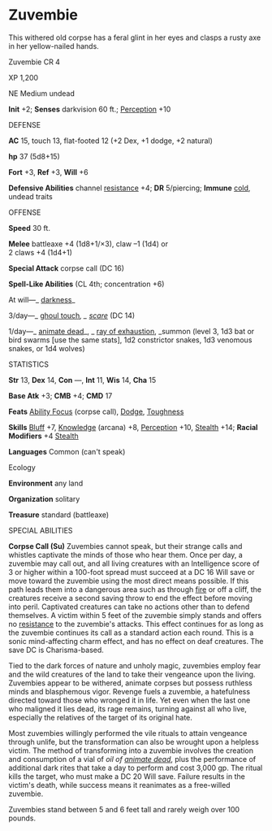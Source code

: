# Zuvembie

This withered old corpse has a feral glint in her eyes and clasps a rusty axe in her yellow-nailed hands.

Zuvembie CR 4

XP 1,200

NE Medium undead

**Init** +2; **Senses** darkvision 60 ft.; [Perception](skills/perception.md#_perception) +10

DEFENSE

**AC** 15, touch 13, flat-footed 12 (+2 Dex, +1 dodge, +2 natural)

**hp** 37 (5d8+15)

**Fort** +3, **Ref** +3, **Will** +6

**Defensive Abilities** channel [resistance](monsters/universalMonsterRules.md#_resistance) +4; **DR** 5/piercing; **Immune** [cold](monsters/creatureTypes.md#_cold-subtype), undead traits

OFFENSE

**Speed** 30 ft.

**Melee** battleaxe +4 (1d8+1/×3), claw –1 (1d4) or   
2 claws +4 (1d4+1)

**Special Attack** corpse call (DC 16)

**Spell-Like Abilities** (CL 4th; concentration +6)

At will—_ [darkness](spells/darkness.md#_darkness)_

3/day—_ [ghoul touch](spells/ghoulTouch.md#_ghoul-touch)_, _ [scare](spells/scare.md#_scare)_ (DC 14)

1/day—_ [animate dead](spells/animateDead.md#_animate-dead)_, _ [ray of exhaustion](spells/rayOfExhaustion.md#_ray-of-exhaustion), _summon (level 3, 1d3 bat or bird swarms [use the same stats], 1d2 constrictor snakes, 1d3 venomous snakes, or 1d4 wolves)

STATISTICS

**Str** 13, **Dex** 14, **Con** —, **Int** 11, **Wis** 14, **Cha** 15

**Base Atk** +3; **CMB** +4; **CMD** 17

**Feats** [Ability Focus](monsters/monsterFeats.md#_ability-focus) (corpse call), [Dodge](feats.md#_dodge), [Toughness](feats.md#_toughness)

**Skills** [Bluff](skills/bluff.md#_bluff) +7, [Knowledge](skills/knowledge.md#_knowledge) (arcana) +8, [Perception](skills/perception.md#_perception) +10, [Stealth](skills/stealth.md#_stealth) +14; **Racial Modifiers** +4 [Stealth](skills/stealth.md#_stealth)

**Languages** Common (can't speak)

Ecology

**Environment** any land

**Organization** solitary

**Treasure** standard (battleaxe)

SPECIAL ABILITIES

**Corpse Call (Su)** Zuvembies cannot speak, but their strange calls and whistles captivate the minds of those who hear them. Once per day, a zuvembie may call out, and all living creatures with an Intelligence score of 3 or higher within a 100-foot spread must succeed at a DC 16 Will save or move toward the zuvembie using the most direct means possible. If this path leads them into a dangerous area such as through [fire](monsters/creatureTypes.md#_fire-subtype) or off a cliff, the creatures receive a second saving throw to end the effect before moving into peril. Captivated creatures can take no actions other than to defend themselves. A victim within 5 feet of the zuvembie simply stands and offers no [resistance](monsters/universalMonsterRules.md#_resistance) to the zuvembie's attacks. This effect continues for as long as the zuvembie continues its call as a standard action each round. This is a sonic mind-affecting charm effect, and has no effect on deaf creatures. The save DC is Charisma-based.

Tied to the dark forces of nature and unholy magic, zuvembies employ fear and the wild creatures of the land to take their vengeance upon the living. Zuvembies appear to be withered, animate corpses but possess ruthless minds and blasphemous vigor. Revenge fuels a zuvembie, a hatefulness directed toward those who wronged it in life. Yet even when the last one who maligned it lies dead, its rage remains, turning against all who live, especially the relatives of the target of its original hate.

Most zuvembies willingly performed the vile rituals to attain vengeance through unlife, but the transformation can also be wrought upon a helpless victim. The method of transforming into a zuvembie involves the creation and consumption of a vial of _oil of [animate dead](spells/animateDead.md#_animate-dead)_, plus the performance of additional dark rites that take a day to perform and cost 3,000 gp. The ritual kills the target, who must make a DC 20 Will save. Failure results in the victim's death, while success means it reanimates as a free-willed zuvembie.

Zuvembies stand between 5 and 6 feet tall and rarely weigh over 100 pounds.

